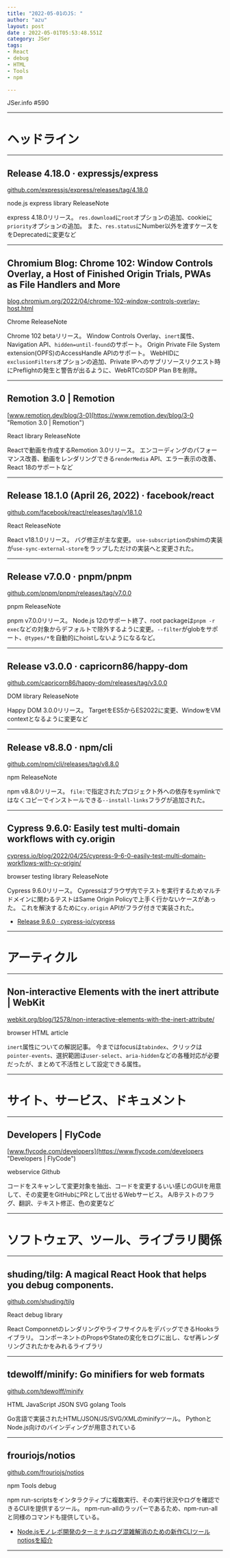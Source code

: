 ```yaml
---
title: "2022-05-01のJS: "
author: "azu"
layout: post
date : 2022-05-01T05:53:48.551Z
category: JSer
tags:
- React
- debug
- HTML
- Tools
- npm

---
```


JSer.info #590

----

<h1 class="site-genre">ヘッドライン</h1>

----

## Release 4.18.0 · expressjs/express
[github.com/expressjs/express/releases/tag/4.18.0](https://github.com/expressjs/express/releases/tag/4.18.0 "Release 4.18.0 · expressjs/express")
<p class="jser-tags jser-tag-icon"><span class="jser-tag">node.js</span> <span class="jser-tag">express</span> <span class="jser-tag">library</span> <span class="jser-tag">ReleaseNote</span></p>

express 4.18.0リリース。
`res.download`に`root`オプションの追加、cookieに`priority`オプションの追加。
また、`res.status`にNumber以外を渡すケースををDeprecatedに変更など


----

## Chromium Blog: Chrome 102: Window Controls Overlay, a Host of Finished Origin Trials, PWAs as File Handlers and More
[blog.chromium.org/2022/04/chrome-102-window-controls-overlay-host.html](https://blog.chromium.org/2022/04/chrome-102-window-controls-overlay-host.html "Chromium Blog: Chrome 102: Window Controls Overlay, a Host of Finished Origin Trials, PWAs as File Handlers and More")
<p class="jser-tags jser-tag-icon"><span class="jser-tag">Chrome</span> <span class="jser-tag">ReleaseNote</span></p>

Chrome 102 betaリリース。
Window Controls Overlay、`inert`属性、Navigation API、`hidden=until-found`のサポート。
Origin Private File System extension(OPFS)のAccessHandle APIのサポート。
WebHIDに`exclusionFilters`オプションの追加、Private IPへのサブリソースリクエスト時にPreflightの発生と警告が出るように、WebRTCのSDP Plan Bを削除。


----

## Remotion 3.0 | Remotion
[www.remotion.dev/blog/3-0](https://www.remotion.dev/blog/3-0 "Remotion 3.0 | Remotion")
<p class="jser-tags jser-tag-icon"><span class="jser-tag">React</span> <span class="jser-tag">library</span> <span class="jser-tag">ReleaseNote</span></p>

Reactで動画を作成するRemotion 3.0リリース。
エンコーディングのパフォーマンス改善、動画をレンダリングできる`renderMedia` API、エラー表示の改善、React 18のサポートなど


----

## Release 18.1.0 (April 26, 2022) · facebook/react
[github.com/facebook/react/releases/tag/v18.1.0](https://github.com/facebook/react/releases/tag/v18.1.0 "Release 18.1.0 (April 26, 2022) · facebook/react")
<p class="jser-tags jser-tag-icon"><span class="jser-tag">React</span> <span class="jser-tag">ReleaseNote</span></p>

React v18.1.0リリース。
バグ修正が主な変更。
`use-subscription`のshimの実装が`use-sync-external-store`をラップしただけの実装へと変更された。


----

## Release v7.0.0 · pnpm/pnpm
[github.com/pnpm/pnpm/releases/tag/v7.0.0](https://github.com/pnpm/pnpm/releases/tag/v7.0.0 "Release v7.0.0 · pnpm/pnpm")
<p class="jser-tags jser-tag-icon"><span class="jser-tag">pnpm</span> <span class="jser-tag">ReleaseNote</span></p>

pnpm v7.0.0リリース。
Node.js 12のサポート終了、root packageは`pnpm -r exec`などの対象からデフォルトで除外するように変更。`--filter`がglobをサポート、`@types/*`を自動的にhoistしないようになるなど。


----

## Release v3.0.0 · capricorn86/happy-dom
[github.com/capricorn86/happy-dom/releases/tag/v3.0.0](https://github.com/capricorn86/happy-dom/releases/tag/v3.0.0 "Release v3.0.0 · capricorn86/happy-dom")
<p class="jser-tags jser-tag-icon"><span class="jser-tag">DOM</span> <span class="jser-tag">library</span> <span class="jser-tag">ReleaseNote</span></p>

Happy DOM 3.0.0リリース。
TargetをES5からES2022に変更、WindowをVM contextとなるように変更など


----

## Release v8.8.0 · npm/cli
[github.com/npm/cli/releases/tag/v8.8.0](https://github.com/npm/cli/releases/tag/v8.8.0 "Release v8.8.0 · npm/cli")
<p class="jser-tags jser-tag-icon"><span class="jser-tag">npm</span> <span class="jser-tag">ReleaseNote</span></p>

npm v8.8.0リリース。
`file:`で指定されたプロジェクト外への依存をsymlinkではなくコピーでインストールできる`--install-links`フラグが追加された。


----

## Cypress 9.6.0: Easily test multi-domain workflows with cy.origin
[cypress.io/blog/2022/04/25/cypress-9-6-0-easily-test-multi-domain-workflows-with-cy-origin/](https://cypress.io/blog/2022/04/25/cypress-9-6-0-easily-test-multi-domain-workflows-with-cy-origin/ "Cypress 9.6.0: Easily test multi-domain workflows with cy.origin")
<p class="jser-tags jser-tag-icon"><span class="jser-tag">browser</span> <span class="jser-tag">testing</span> <span class="jser-tag">library</span> <span class="jser-tag">ReleaseNote</span></p>

Cypress 9.6.0リリース。
Cypressはブラウザ内でテストを実行するためマルチドメインに関わるテストはSame Origin Policyで上手く行かないケースがあった。
これを解決するために`cy.origin` APIがフラグ付きで実装された。

- [Release 9.6.0 · cypress-io/cypress](https://github.com/cypress-io/cypress/releases/tag/v9.6.0 "Release 9.6.0 · cypress-io/cypress")

----
<h1 class="site-genre">アーティクル</h1>

----

## Non-interactive Elements with the inert attribute | WebKit
[webkit.org/blog/12578/non-interactive-elements-with-the-inert-attribute/](https://webkit.org/blog/12578/non-interactive-elements-with-the-inert-attribute/ "Non-interactive Elements with the inert attribute | WebKit")
<p class="jser-tags jser-tag-icon"><span class="jser-tag">browser</span> <span class="jser-tag">HTML</span> <span class="jser-tag">article</span></p>

`inert`属性についての解説記事。
今まではfocusは`tabindex`、クリックは`pointer-events`、選択範囲は`user-select`、`aria-hidden`などの各種対応が必要だったが、まとめて不活性として設定できる属性。


----
<h1 class="site-genre">サイト、サービス、ドキュメント</h1>

----

## Developers | FlyCode
[www.flycode.com/developers](https://www.flycode.com/developers "Developers | FlyCode")
<p class="jser-tags jser-tag-icon"><span class="jser-tag">webservice</span> <span class="jser-tag">Github</span></p>

コードをスキャンして変更対象を抽出、コードを変更するいい感じのGUIを用意して、その変更をGitHubにPRとして出せるWebサービス。
A/Bテストのフラグ、翻訳、テキスト修正、色の変更など


----
<h1 class="site-genre">ソフトウェア、ツール、ライブラリ関係</h1>

----

## shuding/tilg: A magical React Hook that helps you debug components.
[github.com/shuding/tilg](https://github.com/shuding/tilg "shuding/tilg: A magical React Hook that helps you debug components.")
<p class="jser-tags jser-tag-icon"><span class="jser-tag">React</span> <span class="jser-tag">debug</span> <span class="jser-tag">library</span></p>

React ComponnetのレンダリングやライフサイクルをデバッグできるHooksライブラリ。
コンポーネントのPropsやStateの変化をログに出し、なぜ再レンダリングされたかをみれるライブラリ


----

## tdewolff/minify: Go minifiers for web formats
[github.com/tdewolff/minify](https://github.com/tdewolff/minify "tdewolff/minify: Go minifiers for web formats")
<p class="jser-tags jser-tag-icon"><span class="jser-tag">HTML</span> <span class="jser-tag">JavaScript</span> <span class="jser-tag">JSON</span> <span class="jser-tag">SVG</span> <span class="jser-tag">golang</span> <span class="jser-tag">Tools</span></p>

Go言語で実装されたHTML/JSON/JS/SVG/XMLのminifyツール。
PythonとNode.js向けのバインディングが用意されている


----

## frouriojs/notios
[github.com/frouriojs/notios](https://github.com/frouriojs/notios "frouriojs/notios")
<p class="jser-tags jser-tag-icon"><span class="jser-tag">npm</span> <span class="jser-tag">Tools</span> <span class="jser-tag">debug</span></p>

npm run-scriptsをインタラクティブに複数実行、その実行状況やログを確認できるCUIを提供するツール。
npm-run-allのラッパーであるため、npm-run-allと同様のコマンドも提供している。

- [Node.jsモノレポ開発のターミナルログ混雑解消のための新作CLIツールnotiosを紹介](https://zenn.dev/luma/articles/nodejs-new-cli-tool-notios "Node.jsモノレポ開発のターミナルログ混雑解消のための新作CLIツールnotiosを紹介")

----
